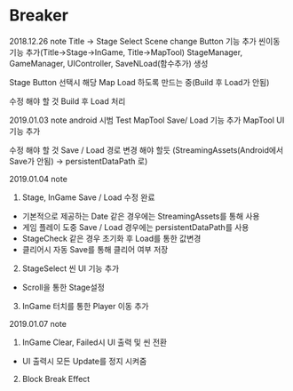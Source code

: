 # Breaker

2018.12.26 note
Title -> Stage Select Scene change Button 기능 추가
씬이동 기능 추가(Title->Stage->InGame, Title->MapTool)
StageManager, GameManager, UIController, SaveNLoad(함수추가) 생성

Stage Button 선택시 해당 Map Load 하도록 만드는 중(Build 후 Load가 안됨)

수정 해야 할 것
Build 후 Load 처리

2019.01.03 note
android 시범 Test
MapTool Save/ Load 기능 추가
MapTool UI 기능 추가

수정 해야 할 것
Save / Load 경로 변경 해야 할듯 (StreamingAssets(Android에서 Save가 안됨) -> persistentDataPath 로)


2019.01.04 note
1. Stage, InGame Save / Load 수정 완료
- 기본적으로 제공하는 Date 같은 경우에는 StreamingAssets를 통해 사용
- 게임 플레이 도중 Save / Load 경우에는 persistentDataPath를 사용
- StageCheck 같은 경우 초기화 후 Load를 통한 값변경
- 클리어시 자동 Save를 통해 클리어 여부 저장

2. StageSelect 씬 UI 기능 추가
- Scroll을 통한 Stage설정

3. InGame 터치를 통한 Player 이동 추가

2019.01.07 note
1. InGame Clear, Failed시 UI 출력 및 씬 전환
- UI 출력시 모든 Update를 정지 시켜줌
2. Block Break Effect 
